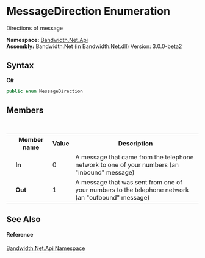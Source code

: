 ﻿# MessageDirection Enumeration
 

Directions of message

**Namespace:**&nbsp;<a href ="N_Bandwidth_Net_Api.md">Bandwidth.Net.Api</a><br />**Assembly:**&nbsp;Bandwidth.Net (in Bandwidth.Net.dll) Version: 3.0.0-beta2

## Syntax

**C#**<br />
``` C#
public enum MessageDirection
```


## Members
&nbsp;<table><tr><th></th><th>Member name</th><th>Value</th><th>Description</th></tr><tr><td /><td target="F:Bandwidth.Net.Api.MessageDirection.In">**In**</td><td>0</td><td>A message that came from the telephone network to one of your numbers (an "inbound" message)</td></tr><tr><td /><td target="F:Bandwidth.Net.Api.MessageDirection.Out">**Out**</td><td>1</td><td>A message that was sent from one of your numbers to the telephone network (an "outbound" message)</td></tr></table>

## See Also


#### Reference
<a href ="N_Bandwidth_Net_Api.md">Bandwidth.Net.Api Namespace</a><br />